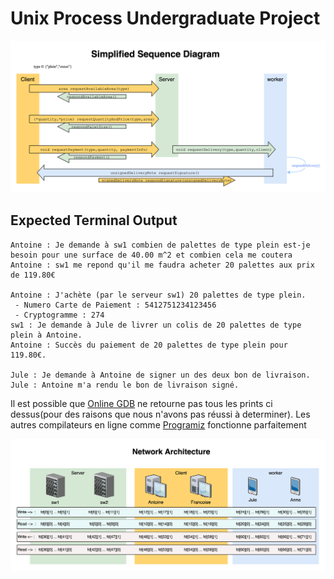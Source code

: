 # Unix Process Undergraduate Project

![Network Architecture](SequenceDiagram.png)

## Expected Terminal Output
```
Antoine : Je demande à sw1 combien de palettes de type plein est-je besoin pour une surface de 40.00 m^2 et combien cela me coutera
Antoine : sw1 me repond qu'il me faudra acheter 20 palettes aux prix de 119.80€

Antoine : J'achète (par le serveur sw1) 20 palettes de type plein.
 - Numero Carte de Paiement : 5412751234123456
 - Cryptogramme : 274
sw1 : Je demande à Jule de livrer un colis de 20 palettes de type plein à Antoine.
Antoine : Succès du paiement de 20 palettes de type plein pour 119.80€.

Jule : Je demande à Antoine de signer un des deux bon de livraison.
Jule : Antoine m'a rendu le bon de livraison signé.
```

Il est possible que [Online GDB](https://www.onlinegdb.com/online_c_compiler) ne retourne pas tous les prints ci dessus(pour des raisons que nous n'avons pas réussi à determiner).
Les autres compilateurs en ligne comme [Programiz](https://www.programiz.com/c-programming/online-compiler/) fonctionne parfaitement

![Network Architecture](tableOfComunication.png)
